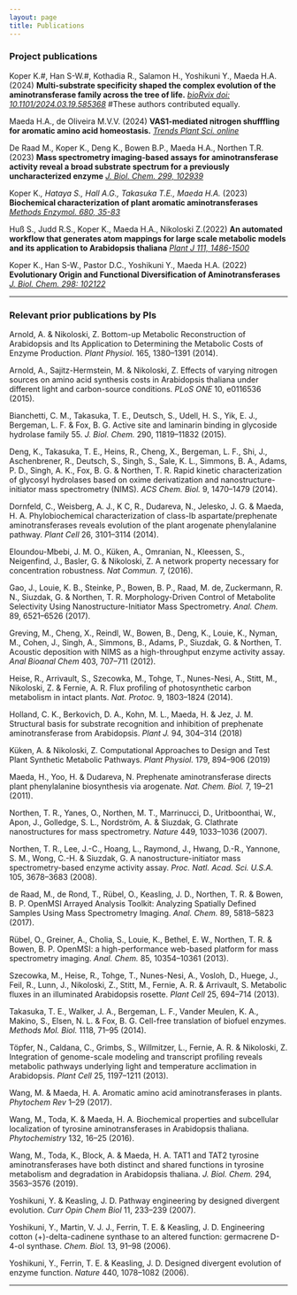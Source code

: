 ```yaml
---
layout: page
title: Publications
---
```

### Project publications

Koper K.#, Han S-W.#, Kothadia R., Salamon H., Yoshikuni Y., Maeda H.A. (2024) **Multi-substrate specificity shaped the complex evolution of the aminotransferase family across the tree of life.** *[bioRvix doi: 10.1101/2024.03.19.585368](https://www.biorxiv.org/content/10.1101/2024.03.19.585368v1)* #These authors contributed equally.

Maeda H.A., de Oliveira M.V.V. (2024) **VAS1-mediated nitrogen shufffling for aromatic amino acid homeostasis.** *[Trends Plant Sci. online](https://pubmed.ncbi.nlm.nih.gov/38480091/)*

De Raad M., Koper K., Deng K., Bowen B.P., Maeda H.A., Northen T.R. (2023) **Mass spectrometry imaging-based assays for aminotransferase activity reveal a broad substrate spectrum for a previously uncharacterized enzyme** *[J. Biol. Chem. 299, 102939](https://doi.org/10.1016/j.jbc.2023.102939)*

Koper K.*, Hataya S., Hall A.G., Takasuka T.E., Maeda H.A.* (2023) **Biochemical characterization of plant aromatic aminotransferases** *[Methods Enzymol. 680, 35-83](https://doi.org/10.1016/bs.mie.2022.07.034)*

Huß S., Judd R.S., Koper K., Maeda H.A., Nikoloski Z.(2022) **An automated workflow that generates atom mappings for large scale metabolic models and its application to Arabidopsis thaliana** *[Plant J 111, 1486-1500](https://onlinelibrary.wiley.com/doi/abs/10.1111/tpj.15903)*

Koper K., Han S-W., Pastor D.C., Yoshikuni Y., Maeda H.A. (2022) **Evolutionary Origin and Functional Diversification of Aminotransferases** *[J. Biol. Chem. 298: 102122](https://doi.org/10.1016/j.jbc.2022.102122)*


_______________

### Relevant prior publications by PIs
Arnold, A. & Nikoloski, Z. Bottom-up Metabolic Reconstruction of Arabidopsis and Its Application to Determining the Metabolic Costs of Enzyme Production. *Plant Physiol.* 165, 1380–1391 (2014).

Arnold, A., Sajitz-Hermstein, M. & Nikoloski, Z. Effects of varying nitrogen sources on amino acid synthesis costs in Arabidopsis thaliana under different light and carbon-source conditions. *PLoS ONE* 10, e0116536 (2015).

Bianchetti, C. M., Takasuka, T. E., Deutsch, S., Udell, H. S., Yik, E. J., Bergeman, L. F. & Fox, B. G. Active site and laminarin binding in glycoside hydrolase family 55. *J. Biol. Chem.* 290, 11819–11832 (2015).

Deng, K., Takasuka, T. E., Heins, R., Cheng, X., Bergeman, L. F., Shi, J., Aschenbrener, R., Deutsch, S., Singh, S., Sale, K. L., Simmons, B. A., Adams, P. D., Singh, A. K., Fox, B. G. & Northen, T. R. Rapid kinetic characterization of glycosyl hydrolases based on oxime derivatization and nanostructure-initiator mass spectrometry (NIMS). *ACS Chem. Biol.* 9, 1470–1479 (2014).

Dornfeld, C., Weisberg, A. J., K C, R., Dudareva, N., Jelesko, J. G. & Maeda, H. A. Phylobiochemical characterization of class-Ib aspartate/prephenate aminotransferases reveals evolution of the plant arogenate phenylalanine pathway. *Plant Cell* 26, 3101–3114 (2014).

Eloundou-Mbebi, J. M. O., Küken, A., Omranian, N., Kleessen, S., Neigenfind, J., Basler, G. & Nikoloski, Z. A network property necessary for concentration robustness. *Nat Commun.* 7, (2016).

Gao, J., Louie, K. B., Steinke, P., Bowen, B. P., Raad, M. de, Zuckermann, R. N., Siuzdak, G. & Northen, T. R. Morphology-Driven Control of Metabolite Selectivity Using Nanostructure-Initiator Mass Spectrometry. *Anal. Chem.* 89, 6521–6526 (2017).

Greving, M., Cheng, X., Reindl, W., Bowen, B., Deng, K., Louie, K., Nyman, M., Cohen, J., Singh, A., Simmons, B., Adams, P., Siuzdak, G. & Northen, T. Acoustic deposition with NIMS as a high-throughput enzyme activity assay. *Anal Bioanal Chem* 403, 707–711 (2012).

Heise, R., Arrivault, S., Szecowka, M., Tohge, T., Nunes-Nesi, A., Stitt, M., Nikoloski, Z. & Fernie, A. R. Flux profiling of photosynthetic carbon metabolism in intact plants. *Nat. Protoc.* 9, 1803–1824 (2014).

Holland, C. K., Berkovich, D. A., Kohn, M. L., Maeda, H. & Jez, J. M. Structural basis for substrate recognition and inhibition of prephenate aminotransferase from Arabidopsis. *Plant J.* 94, 304–314 (2018)

Küken, A. & Nikoloski, Z. Computational Approaches to Design and Test Plant Synthetic Metabolic Pathways. *Plant Physiol.* 179, 894–906 (2019)

Maeda, H., Yoo, H. & Dudareva, N. Prephenate aminotransferase directs plant phenylalanine biosynthesis via arogenate. *Nat. Chem. Biol.* 7, 19–21 (2011).

Northen, T. R., Yanes, O., Northen, M. T., Marrinucci, D., Uritboonthai, W., Apon, J., Golledge, S. L., Nordström, A. & Siuzdak, G. Clathrate nanostructures for mass spectrometry. *Nature* 449, 1033–1036 (2007).

Northen, T. R., Lee, J.-C., Hoang, L., Raymond, J., Hwang, D.-R., Yannone, S. M., Wong, C.-H. & Siuzdak, G. A nanostructure-initiator mass spectrometry-based enzyme activity assay. *Proc. Natl. Acad. Sci. U.S.A.* 105, 3678–3683 (2008).

de Raad, M., de Rond, T., Rübel, O., Keasling, J. D., Northen, T. R. & Bowen, B. P. OpenMSI Arrayed Analysis Toolkit: Analyzing Spatially Defined Samples Using Mass Spectrometry Imaging. *Anal. Chem.* 89, 5818–5823 (2017).

Rübel, O., Greiner, A., Cholia, S., Louie, K., Bethel, E. W., Northen, T. R. & Bowen, B. P. OpenMSI: a high-performance web-based platform for mass spectrometry imaging. *Anal. Chem.* 85, 10354–10361 (2013).

Szecowka, M., Heise, R., Tohge, T., Nunes-Nesi, A., Vosloh, D., Huege, J., Feil, R., Lunn, J., Nikoloski, Z., Stitt, M., Fernie, A. R. & Arrivault, S. Metabolic fluxes in an illuminated Arabidopsis rosette. *Plant Cell* 25, 694–714 (2013).

Takasuka, T. E., Walker, J. A., Bergeman, L. F., Vander Meulen, K. A., Makino, S., Elsen, N. L. & Fox, B. G. Cell-free translation of biofuel enzymes. *Methods Mol. Biol.* 1118, 71–95 (2014).

Töpfer, N., Caldana, C., Grimbs, S., Willmitzer, L., Fernie, A. R. & Nikoloski, Z. Integration of genome-scale modeling and transcript profiling reveals metabolic pathways underlying light and temperature acclimation in Arabidopsis. *Plant Cell* 25, 1197–1211 (2013).

Wang, M. & Maeda, H. A. Aromatic amino acid aminotransferases in plants. *Phytochem Rev* 1–29 (2017). 

Wang, M., Toda, K. & Maeda, H. A. Biochemical properties and subcellular localization of tyrosine aminotransferases in Arabidopsis thaliana. *Phytochemistry* 132, 16–25 (2016).

Wang, M., Toda, K., Block, A. & Maeda, H. A. TAT1 and TAT2 tyrosine aminotransferases have both distinct and shared functions in tyrosine metabolism and degradation in Arabidopsis thaliana. *J. Biol. Chem.* 294, 3563–3576 (2019).

Yoshikuni, Y. & Keasling, J. D. Pathway engineering by designed divergent evolution. *Curr Opin Chem Biol* 11, 233–239 (2007).

Yoshikuni, Y., Martin, V. J. J., Ferrin, T. E. & Keasling, J. D. Engineering cotton (+)-delta-cadinene synthase to an altered function: germacrene D-4-ol synthase. *Chem. Biol.* 13, 91–98 (2006).

Yoshikuni, Y., Ferrin, T. E. & Keasling, J. D. Designed divergent evolution of enzyme function. *Nature* 440, 1078–1082 (2006).

_______________



